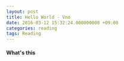 ```yaml
---
layout: post
title: Hello World - Vno
date: 2016-03-12 15:32:24.000000000 +09:00
categories: reading
tags: Reading
---
```


#### What's this


